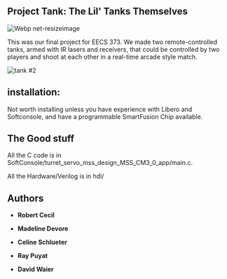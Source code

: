 ## Project Tank: The Lil' Tanks Themselves

![Webp net-resizeimage](https://user-images.githubusercontent.com/41589697/57890693-86e80400-7806-11e9-8d56-a8f19770ed18.jpg)


This was our final project for EECS 373. We made two remote-controlled tanks, armed with IR lasers and receivers, that could be controlled by two players and shoot at each other in a real-time arcade style match.


![tank #2](https://user-images.githubusercontent.com/41589697/57890311-52277d00-7805-11e9-8d6b-f06c6329f885.jpeg)



## installation:
Not worth installing unless you have experience with Libero and Softconsole, and have a programmable SmartFusion Chip available. 

## The Good stuff
All the C code is in SoftConsole/turret_servo_mss_design_MSS_CM3_0_app/main.c.

All the Hardware/Verilog is in hdl/


## Authors

* **Robert Cecil** 

* **Madeline Devore** 

* **Celine Schlueter** 

* **Ray Puyat** 

* **David Waier** 

